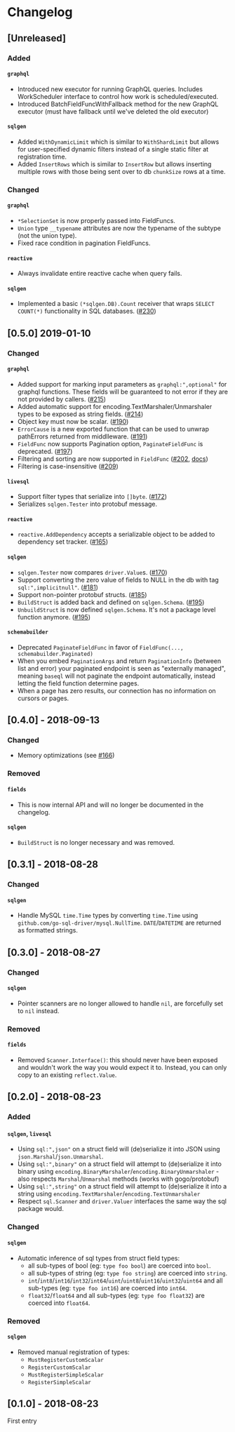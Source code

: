 # Changelog

## [Unreleased]

### Added

#### `graphql`

- Introduced new executor for running GraphQL queries.  Includes WorkScheduler interface to control how work is scheduled/executed.
- Introduced BatchFieldFuncWithFallback method for the new GraphQL executor (must have fallback until we've deleted the old executor)

#### `sqlgen`

- Added `WithDynamicLimit` which is similar to `WithShardLimit` but allows for user-specified dynamic filters instead of a single static filter at registration time.
- Added `InsertRows` which is similar to `InsertRow` but allows inserting multiple rows with those being sent over to db `chunkSize` rows at a time.

### Changed

#### `graphql`

- `*SelectionSet` is now properly passed into FieldFuncs.
- `Union` type `__typename` attributes are now the typename of the subtype (not the union type).
- Fixed race condition in pagination FieldFuncs.

#### `reactive`

- Always invalidate entire reactive cache when query fails.

#### `sqlgen`
- Implemented a basic `(*sqlgen.DB).Count` receiver that wraps `SELECT COUNT(*)` functionality in SQL databases. ([#230](https://github.com/base-go/baseql/pull/230))


## [0.5.0] 2019-01-10

### Changed

#### `graphql`

- Added support for marking input parameters as `graphql:",optional"` for graphql functions. These fields will be guaranteed to not error if they are not provided by callers. ([#215](https://github.com/base-go/baseql/pull/215))
- Added automatic support for encoding.TextMarshaler/Unmarshaler types to be exposed as string fields. ([#214](https://github.com/base-go/baseql/pull/214))
- Object key must now be scalar. ([#190](https://github.com/base-go/baseql/pull/190))
- `ErrorCause` is a new exported function that can be used to unwrap pathErrors returned from middlleware. ([#191](https://github.com/base-go/baseql/pull/191))
- `FieldFunc` now supports Pagination option, `PaginateFieldFunc` is deprecated. ([#197](https://github.com/base-go/baseql/pull/197))
- Filtering and sorting are now supported in `FieldFunc` ([#202](https://github.com/base-go/baseql/pull/202), [docs](./doc/pagination.md))
- Filtering is case-insensitive ([#209](https://github.com/base-go/baseql/pull/209))

#### `livesql`

- Support filter types that serialize into `[]byte`. ([#172](https://github.com/base-go/baseql/pull/172))
- Serializes `sqlgen.Tester` into protobuf message.

#### `reactive`

- `reactive.AddDependency` accepts a serializable object to be added to dependency set tracker. ([#165](https://github.com/base-go/baseql/pull/165))

#### `sqlgen`

- `sqlgen.Tester` now compares `driver.Value`s. ([#170](https://github.com/base-go/baseql/pull/170))
- Support converting the zero value of fields to NULL in the db with tag `sql:",implicitnull"`. ([#181](https://github.com/base-go/baseql/pull/181))
- Support non-pointer protobuf structs. ([#185](https://github.com/base-go/baseql/pull/185))
- `BuildStruct` is added back and defined on `sqlgen.Schema`. ([#195](https://github.com/base-go/baseql/pull/195))
- `UnbuildStruct` is now defined `sqlgen.Schema`. It's not a package level
  function anymore. ([#195](https://github.com/base-go/baseql/pull/195))

#### `schemabuilder`

- Deprecated `PaginateFieldFunc` in favor of `FieldFunc(..., schemabuilder.Paginated)`
- When you embed `PaginationArgs` and return `PaginationInfo` (between list and error)
  your paginated endpoint is seen as "externally managed", meaning `baseql`
  will not paginate the endpoint automatically, instead letting the field
  function determine pages.
- When a page has zero results, our connection has no information on cursors or pages.

## [0.4.0] - 2018-09-13

### Changed

- Memory optimizations (see [#166](https://github.com/base-go/baseql/pull/166))

### Removed

#### `fields`

- This is now internal API and will no longer be documented in the changelog.

#### `sqlgen`

- `BuildStruct` is no longer necessary and was removed.

## [0.3.1] - 2018-08-28

### Changed

#### `sqlgen`

- Handle MySQL `time.Time` types by converting `time.Time` using
  `github.com/go-sql-driver/mysql.NullTime`. `DATE`/`DATETIME` are returned as
  formatted strings.

## [0.3.0] - 2018-08-27

### Changed

#### `sqlgen`

- Pointer scanners are no longer allowed to handle `nil`, are forcefully set to
  `nil` instead.

### Removed

#### `fields`

- Removed `Scanner.Interface()`: this should never have been exposed and
  wouldn't work the way you would expect it to. Instead, you can only copy to an
  existing `reflect.Value`.


## [0.2.0] - 2018-08-23

### Added

#### `sqlgen`, `livesql`

- Using `sql:",json"` on a struct field will (de)serialize it into JSON
  using `json.Marshal`/`json.Unmarshal`.
- Using `sql:",binary"` on a struct field will attempt to (de)serialize it
  into binary using `encoding.BinaryMarshaler`/`encoding.BinaryUnmarshaler` -
  also respects `Marshal`/`Unmarshal` methods (works with gogo/protobuf)
- Using `sql:",string"` on a struct field will attempt to (de)serialize it
  into a string using `encoding.TextMarshaler`/`encoding.TextUnmarshaler`
- Respect `sql.Scanner` and `driver.Valuer` interfaces the same way the sql
  package would.

### Changed

#### `sqlgen`

- Automatic inference of sql types from struct field types:
  - all sub-types of bool (eg: `type foo bool`) are coerced into `bool`.
  - all sub-types of string (eg: `type foo string`) are coerced into `string`.
  - `int`/`int8`/`int16`/`int32`/`int64`/`uint`/`uint8`/`uint16`/`uint32`/`uint64`
    and all sub-types (eg: `type foo int16`) are coerced into `int64`.
  - `float32`/`float64` and all sub-types (eg: `type foo float32`) are coerced
    into `float64`.

### Removed

#### `sqlgen`

- Removed manual registration of types:
  - `MustRegisterCustomScalar`
  - `RegisterCustomScalar`
  - `MustRegisterSimpleScalar`
  - `RegisterSimpleScalar`

## [0.1.0] - 2018-08-23

First entry
